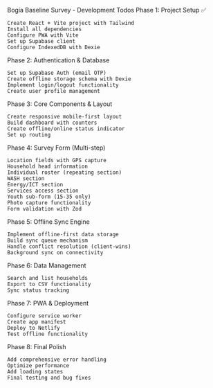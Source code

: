 Bogia Baseline Survey - Development Todos
Phase 1: Project Setup ✅

    Create React + Vite project with Tailwind
    Install all dependencies
    Configure PWA with Vite
    Set up Supabase client
    Configure IndexedDB with Dexie

Phase 2: Authentication & Database

    Set up Supabase Auth (email OTP)
    Create offline storage schema with Dexie
    Implement login/logout functionality
    Create user profile management

Phase 3: Core Components & Layout

    Create responsive mobile-first layout
    Build dashboard with counters
    Create offline/online status indicator
    Set up routing

Phase 4: Survey Form (Multi-step)

    Location fields with GPS capture
    Household head information
    Individual roster (repeating section)
    WASH section
    Energy/ICT section
    Services access section
    Youth sub-form (15-35 only)
    Photo capture functionality
    Form validation with Zod

Phase 5: Offline Sync Engine

    Implement offline-first data storage
    Build sync queue mechanism
    Handle conflict resolution (client-wins)
    Background sync on connectivity

Phase 6: Data Management

    Search and list households
    Export to CSV functionality
    Sync status tracking

Phase 7: PWA & Deployment

    Configure service worker
    Create app manifest
    Deploy to Netlify
    Test offline functionality

Phase 8: Final Polish

    Add comprehensive error handling
    Optimize performance
    Add loading states
    Final testing and bug fixes
